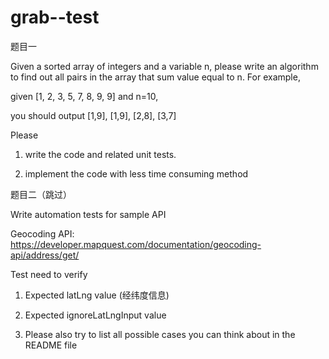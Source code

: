 # grab--test
题目一

Given a sorted array of integers and a variable n, please write an algorithm to find out all pairs in the array that sum value equal to n. For example,

given [1, 2, 3, 5, 7, 8, 9, 9] and n=10,

you should output [1,9], [1,9], [2,8], [3,7]

Please

1. write the code and related unit tests.

2. implement the code with less time consuming method

题目二（跳过）

Write automation tests for sample API

Geocoding API: https://developer.mapquest.com/documentation/geocoding-api/address/get/ 

Test need to verify

1. Expected latLng value (经纬度信息)

2. Expected ignoreLatLngInput value

3. Please also try to list all possible cases you can think about in the README file
